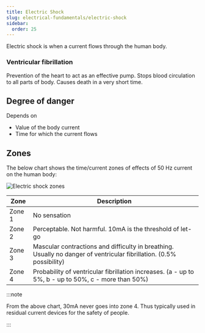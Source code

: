 ```yaml
---
title: Electric Shock
slug: electrical-fundamentals/electric-shock
sidebar:
  order: 25
---
```


Electric shock is when a current flows through the human body.

### Ventricular fibrillation

Prevention of the heart to act as an effective pump. Stops blood circulation to
all parts of body. Causes death in a very short time.

## Degree of danger

Depends on

- Value of the body current
- Time for which the current flows

## Zones

The below chart shows the time/current zones of effects of 50 Hz current on the
human body:

![Electric shock zones](/electrical/electric-shock-zones.jpg)

| Zone   | Description                                                                                                          |
| ------ | -------------------------------------------------------------------------------------------------------------------- |
| Zone 1 | No sensation                                                                                                         |
| Zone 2 | Perceptable. Not harmful. 10mA is the threshold of let-go                                                            |
| Zone 3 | Mascular contractions and difficulty in breathing. Usually no danger of ventricular fibrillation. (0.5% possibility) |
| Zone 4 | Probability of ventricular fibrillation increases. (a - up to 5%, b - up to 50%, c - more than 50%)                  |

:::note

From the above chart, 30mA never goes into zone 4. Thus typically used in
residual current devices for the safety of people.

:::
